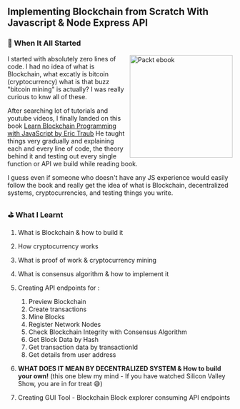 ## Implementing Blockchain from Scratch With Javascript & Node Express API


### 🧐 When It All Started

<img align="right" width="230px" src="https://www.packtpub.com/media/catalog/product/cache/4cdce5a811acc0d2926d7f857dceb83b/b/1/b12086.png" alt="Packt ebook">


I started with absolutely zero lines of code. I had no idea of what is Blockchain, what excatly is bitcoin (cryptocurrency) what is that buzz "bitcoin mining" is actually? I was really curious to knw all of these. 

After searching lot of tutorials and youtube videos, I finally landed on this book [Learn Blockchain Programming with JavaScript by Eric Traub](https://www.packtpub.com/in/web-development/learn-blockchain-programming-javascript) He taught things very gradually and explaining each and every line of code, the theory behind it and testing out every single function or API we build while reading book.

I guess even if someone who doesn't have any JS experience would easily follow the book and really get the idea of what is Blockchain, decentralized systems, cryptocurrencies, and testing things you write.



### ⛳️ What I Learnt

1. What is Blockchain & how to build it
2. How cryptocurrency works
3. What is proof of work & cryptocurrency mining
4. What is consensus algorithm & how to implement it
5. Creating API endpoints for :
    1. Preview Blockchain
    2. Create transactions
    3. Mine Blocks
    4. Register Network Nodes
    5. Check Blockchain Integrity with Consensus Algorithm
    6. Get Block Data by Hash
    7. Get transaction data by transactionId
    8. Get details from user address
    
6. **WHAT DOES IT MEAN BY DECENTRALIZED SYSTEM & How to build your own!** (this one blew my mind - If you have watched Silicon Valley Show, you are in for treat 😅)
7. Creating GUI Tool - Blockchain Block explorer consuming API endpoints
